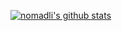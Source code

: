 [![nomadli's github stats](https://github-readme-stats.vercel.app/api?username=nomadli&count_private=true&show_icons=true&theme=dark)](https://github.com/anuraghazra/github-readme-stats)
